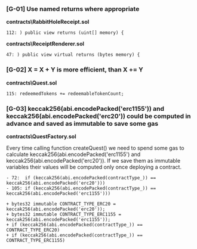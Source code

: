 ### [G-01] Use named returns where appropriate

**contracts\RabbitHoleReceipt.sol**

    112: ) public view returns (uint[] memory) {

**contracts\ReceiptRenderer.sol**

    47: ) public view virtual returns (bytes memory) {


### [G-02] X = X + Y is more efficient, than X += Y 

**contracts\Quest.sol**

    115: redeemedTokens += redeemableTokenCount;

### [G-03]  keccak256(abi.encodePacked('erc1155')) and keccak256(abi.encodePacked('erc20')) could be computed in advance and saved as immutable to save some gas

**contracts\QuestFactory.sol**

Every time calling function createQuest() we need to spend some gas to calculate keccak256(abi.encodePacked('erc1155') and keccak256(abi.encodePacked('erc20')). If we save them as immutable variables their values will be computed only once deploying a contract.

    - 72:  if (keccak256(abi.encodePacked(contractType_)) == keccak256(abi.encodePacked('erc20')))
    - 105: if (keccak256(abi.encodePacked(contractType_)) == keccak256(abi.encodePacked('erc1155')))

    + bytes32 immutable CONTRACT_TYPE_ERC20 = keccak256(abi.encodePacked('erc20'));
    + bytes32 immutable CONTRACT_TYPE_ERC1155 = keccak256(abi.encodePacked('erc1155'));
    + if (keccak256(abi.encodePacked(contractType_)) == CONTRACT_TYPE_ERC20)
    + if (keccak256(abi.encodePacked(contractType_)) == CONTRACT_TYPE_ERC1155)
